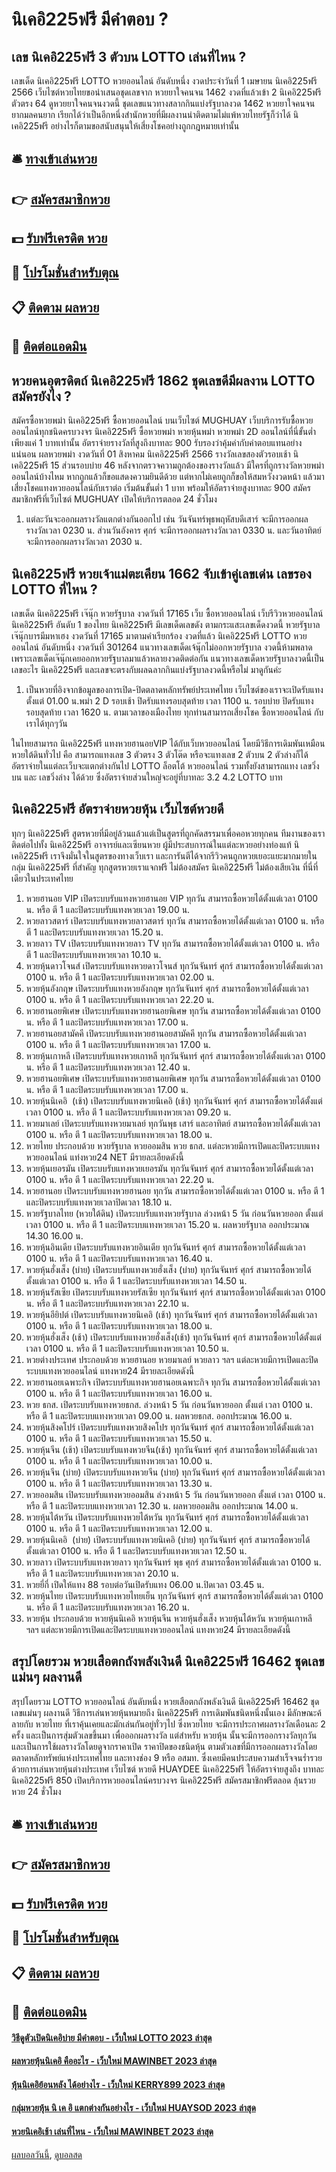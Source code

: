 # นิเคอิ225ฟรี มีคำตอบ ?
## เลข นิเคอิ225ฟรี 3 ตัวบน LOTTO เล่นที่ไหน ?
เลขเด็ด นิเคอิ225ฟรี LOTTO หวยออนไลน์ อันดับหนึ่ง งวดประจำวันที่ 1 เมษายน นิเคอิ225ฟรี 2566 เว็บไซต์หวยไทยขอนำเสนอชุดเลขจาก หวยยาใจคนจน 1462 งวดที่แล้วเข้า 2 นิเคอิ225ฟรี ตัวตรง 64 ดูหวยยาใจคนจนงวดนี้ ชุดเลขแนวทางสลากกินแบ่งรัฐบาลงวด 1462 หวยยาใจคนจน ยากมลคนยาก เรียกได้ว่าเป็นอีกหนึ่งสำนักหวยที่มีผลงานน่าติดตามไม่แพ้หวยไทยรัฐก็ว่าได้ นิเคอิ225ฟรี อย่างไรก็ตามขอสนับสนุนให้เสี่ยงโชคอย่างถูกกฎหมายเท่านั้น

## 🛎 [ทางเข้าเล่นหวย](https://bit.ly/3BG5bNw)
## 👉 [สมัครสมาชิกหวย](https://bit.ly/3BG5bNw)
## 💵 [รับฟรีเครดิต หวย](https://bit.ly/3C3mvgS)
## 👑 [โปรโมชั่นสำหรับตุณ](https://bit.ly/3C3mvgS)
## 📋 [ติดตาม ผลหวย](https://bit.ly/3C3mvgS)
## 📱 [ติดต่อแอดมิน](https://bit.ly/3C3mvgS)

## หวยคนอุตรดิตถ์ นิเคอิ225ฟรี 1862 ชุดเลขดีมีผลงาน LOTTO สมัครยังไง ?
สมัครซื้อหวยพม่า นิเคอิ225ฟรี ซื้อหวยออนไลน์ บนเว็บไซต์ MUGHUAY เว็บบริการรับซื้อหวยออนไลน์ทุกชนิดครบวงจร นิเคอิ225ฟรี ซื้อหวยพม่า หวยหุ้นพม่า หวยพม่า 2D ออนไลน์ที่นี่ขั้นต่ำเพียงแค่ 1 บาทเท่านั้น อัตราจ่ายรางวัลที่สูงถึงบาทละ 900 รับรองว่าคุ้มค่ากับค่าตอบแทนอย่างแน่นอน
ผลหวยพม่า งวดวันที่ 01 สิงหาคม นิเคอิ225ฟรี 2566 รางวัลเลขสองตัวรอบเช้า นิเคอิ225ฟรี 15 ส่วนรอบบ่าย 46 หลังจากตรวจความถูกต้องของรางวัลแล้ว มีใครที่ถูกรางวัลหวยพม่าออนไลน์บ้างไหม หากถูกแล้วก็ขอแสดงความยินดีด้วย แต่หากไม่เคยถูกก็ขอให้สมหวังงวดหน้า แล้วมาเสี่ยงโชคแทงหวยออนไลน์กับเราต่อ เริ่มต้นขั้นต่ำ 1 บาท พร้อมให้อัตราจ่ายสูงบาทละ 900 สมัครสมาชิกฟรีที่เว็บไซต์ MUGHUAY เปิดให้บริการตลอด 24 ชั่วโมง
1. แต่ละวันจะออกผลรางวัลแตกต่างกันออกไป เช่น วันจันทร์พุธพฤหัสบดีเสาร์ จะมีการออกผลรางวัลเวลา 0230 น. ส่วนวันอังคาร ศุกร์ จะมีการออกผลรางวัลเวลา 0330 น. และวันอาทิตย์ จะมีการออกผลรางวัลเวลา 2030 น.

## นิเคอิ225ฟรี หวยเจ้าแม่ตะเคียน 1662 จับเข้าคู่เลขเด่น เลขรอง LOTTO ที่ไหน ?
เลขเด็ด นิเคอิ225ฟรี เจ๊นุ๊ก หวยรัฐบาล งวดวันที่ 17165
เว็บ ซื้อหวยออนไลน์ เว็บรีวิวหวยออนไลน์ นิเคอิ225ฟรี อันดับ 1 ของไทย นิเคอิ225ฟรี มีเลขเด็ดเลขดัง ตามกระแสะเลขเด็ดงวดนี้ หวยรัฐบาลเจ๊นุ๊กบารมีมหาเฮง งวดวันที่ 17165 มาตามคำเรียกร้อง งวดที่แล้ว นิเคอิ225ฟรี LOTTO หวยออนไลน์ อันดับหนึ่ง งวดวันที่ 301264 แนวทางเลขเด็ดเจ้นุ๊กไม่ออกหวยรัฐบาล งวดนี้ห้ามพลาด เพราะเลขเด็ดเจ๊นุ๊กเคยออกหวยรัฐบาลมาแล้วหลายงวดติดต่อกัน แนวทางเลขเด็ดหวยรัฐบาลงวดนี้เป็นเลขอะไร นิเคอิ225ฟรี และเลขจะตรงกับผลฉลากกินแบ่งรัฐบาลงวดนี้หรือไม่ มาดูกันค่ะ
1. เป็นหวยที่อิงจากข้อมูลของการเปิด-ปิดตลาดหลักทรัพย์ประเทศไทย เว็บไซต์ของเราจะเปิดรับแทงตั้งแต่ 01.00 น.พม่า 2 D รอบเช้า ปิดรับแทงรอบสุดท้าย เวลา 1100 น. รอบบ่าย ปิดรับแทงรอบสุดท้าย เวลา 1620 น. ตามเวลาของเมืองไทย ทุกท่านสามารถเสี่ยงโชค ซื้อหวยออนไลน์ กับเราได้ทุกๆวัน

ในไทยสามารถ นิเคอิ225ฟรี แทงหวยฮานอยVIP ได้กับเว็บหวยออนไลน์ โดยมีวิธีการเดิมพันเหมือนหวยใต้ดินทั่วไป คือ สามารถแทงเลข 3 ตัวตรง 3 ตัวโต๊ด หรือจะแทงเลข 2 ตัวบน 2 ตัวล่างก็ได้ อัตราจ่ายในแต่ละเว็บจะแตกต่างกันไป LOTTO ล็อตโต้ หวยออนไลน์ รวมทั้งยังสามารถแทง เลขวิ่งบน และ เลขวิ่งล่าง ได้ด้วย ซึ่งอัตราจ่ายส่วนใหญ่จะอยู่ที่บาทละ 3.2 4.2 LOTTO บาท

## นิเคอิ225ฟรี อัตราจ่ายหวยหุ้น เว็บไซต์หวยดี
ทุกๆ นิเคอิ225ฟรี สูตรหวยที่มีอยู่ล้วนแล้วแต่เป็นสูตรที่ถูกคัดสรรมาเพื่อคอหวยทุกคน ทีมงานของเราติดต่อไปทั้ง นิเคอิ225ฟรี อาจารย์และเซียนหวย ผู้มีประสบการณ์ในแต่ละหวยอย่างท่องแท้ นิเคอิ225ฟรี เราจึงมั่นใจในสูตรของทางเว็บเรา และการันตีได้จากรีวิวคนถูกหวยเยอะแยะมากมายในกลุ่ม นิเคอิ225ฟรี ที่สำคัญ ทุกสูตรหวยเราแจกฟรี ไม่ต้องสมัคร นิเคอิ225ฟรี ไม่ต้องเสียเงิน ที่นี่ที่เดียวในประเทศไทย
1. หวยฮานอย VIP เปิดระบบรับแทงหวยฮานอย VIP ทุกวัน สามารถซื้อหวยได้ตั้งแต่เวลา 0100 น. หรือ ตี 1 และปิดระบบรับแทงหวยเวลา 19.00 น.
2. หวยลาวสตาร์ เปิดระบบรับแทงหวยลาวสตาร์ ทุกวัน สามารถซื้อหวยได้ตั้งแต่เวลา 0100 น. หรือ ตี 1 และปิดระบบรับแทงหวยเวลา 15.20 น.
3. หวยลาว TV เปิดระบบรับแทงหวยลาว TV ทุกวัน สามารถซื้อหวยได้ตั้งแต่เวลา 0100 น. หรือ ตี 1 และปิดระบบรับแทงหวยเวลา 10.10 น.
4. หวยหุ้นดาวโจนส์ เปิดระบบรับแทงหวยดาวโจนส์ ทุกวันจันทร์ ศุกร์ สามารถซื้อหวยได้ตั้งแต่เวลา 0100 น. หรือ ตี 1 และปิดระบบรับแทงหวยเวลา 02.00 น.
5. หวยหุ้นอังกฤษ เปิดระบบรับแทงหวยอังกฤษ ทุกวันจันทร์ ศุกร์ สามารถซื้อหวยได้ตั้งแต่เวลา 0100 น. หรือ ตี 1 และปิดระบบรับแทงหวยเวลา 22.20 น.
6. หวยฮานอยพิเศษ เปิดระบบรับแทงหวยฮานอยพิเศษ ทุกวัน สามารถซื้อหวยได้ตั้งแต่เวลา 0100 น. หรือ ตี 1 และปิดระบบรับแทงหวยเวลา 17.00 น.
7. หวยฮานอยสามัคคี เปิดระบบรับแทงหวยฮานอยสามัคคี ทุกวัน สามารถซื้อหวยได้ตั้งแต่เวลา 0100 น. หรือ ตี 1 และปิดระบบรับแทงหวยเวลา 17.00 น.
8. หวยหุ้นเกาหลี เปิดระบบรับแทงหวยเกาหลี ทุกวันจันทร์ ศุกร์ สามารถซื้อหวยได้ตั้งแต่เวลา 0100 น. หรือ ตี 1 และปิดระบบรับแทงหวยเวลา 12.40 น.
9. หวยฮานอยพิเศษ เปิดระบบรับแทงหวยฮานอยพิเศษ ทุกวัน สามารถซื้อหวยได้ตั้งแต่เวลา 0100 น. หรือ ตี 1 และปิดระบบรับแทงหวยเวลา 17.00 น.
10. หวยหุ้นนิเคอิ  (เช้า) เปิดระบบรับแทงหวยนิเคอิ (เช้า) ทุกวันจันทร์ ศุกร์ สามารถซื้อหวยได้ตั้งแต่เวลา 0100 น. หรือ ตี 1 และปิดระบบรับแทงหวยเวลา 09.20 น.
11. หวยมาเลย์ เปิดระบบรับแทงหวยมาเลย์ ทุกวันพุธ เสาร์ และอาทิตย์ สามารถซื้อหวยได้ตั้งแต่เวลา 0100 น. หรือ ตี 1 และปิดระบบรับแทงหวยเวลา 18.00 น.
12. หวยไทย ประกอบด้วย หวยรัฐบาล หวยออมสิน หวย ธกส. แต่ละหวยมีการเปิดและปิดระบบแทงหวยออนไลน์ แท่งหวย24 NET มีรายละเอียดดังนี้
13. หวยหุ้นเยอรมัน เปิดระบบรับแทงหวยเยอรมัน ทุกวันจันทร์ ศุกร์ สามารถซื้อหวยได้ตั้งแต่เวลา 0100 น. หรือ ตี 1 และปิดระบบรับแทงหวยเวลา 22.20 น.
14. หวยฮานอย เปิดระบบรับแทงหวยฮานอย ทุกวัน สามารถซื้อหวยได้ตั้งแต่เวลา 0100 น. หรือ ตี 1 และปิดระบบรับแทงหวยเวลาปิดเวลา 18.10 น.
15. หวยรัฐบาลไทย (หวยใต้ดิน) เปิดระบบรับแทงหวยรัฐบาล ล่วงหน้า 5 วัน ก่อนวันหวยออก ตั้งแต่ เวลา 0100 น. หรือ ตี 1 และปิดระบบแทงหวยเวลา 15.20 น. ผลหวยรัฐบาล ออกประมาณ 14.30 16.00 น.
16. หวยหุ้นอินเดีย เปิดระบบรับแทงหวยอินเดีย ทุกวันจันทร์ ศุกร์ สามารถซื้อหวยได้ตั้งแต่เวลา 0100 น. หรือ ตี 1 และปิดระบบรับแทงหวยเวลา 16.40 น.
17. หวยหุ้นฮั่งเส็ง (บ่าย) เปิดระบบรับแทงหวยฮั่งเส็ง (บ่าย) ทุกวันจันทร์ ศุกร์ สามารถซื้อหวยได้ตั้งแต่เวลา 0100 น. หรือ ตี 1 และปิดระบบรับแทงหวยเวลา 14.50 น.
18. หวยหุ้นรัสเซีย เปิดระบบรับแทงหวยรัสเซีย ทุกวันจันทร์ ศุกร์ สามารถซื้อหวยได้ตั้งแต่เวลา 0100 น. หรือ ตี 1 และปิดระบบรับแทงหวยเวลา 22.10 น.
19. หวยหุ้นอียิปต์ เปิดระบบรับแทงหวยนิเคอิ (เช้า) ทุกวันจันทร์ ศุกร์ สามารถซื้อหวยได้ตั้งแต่เวลา 0100 น. หรือ ตี 1 และปิดระบบรับแทงหวยเวลา 18.00 น.
20. หวยหุ้นฮั่งเส็ง (เช้า) เปิดระบบรับแทงหวยฮั่งเส็ง(เช้า) ทุกวันจันทร์ ศุกร์ สามารถซื้อหวยได้ตั้งแต่เวลา 0100 น. หรือ ตี 1 และปิดระบบรับแทงหวยเวลา 10.50 น.
21. หวยต่างประเทศ ประกอบด้วย หวยฮานอย หวยมาเลย์ หวยลาว ฯลฯ แต่ละหวยมีการเปิดและปิดระบบแทงหวยออนไลน์ แทงหวย24 มีรายละเอียดดังนี้
22. หวยฮานอยเฉพาะกิจ เปิดระบบรับแทงหวยฮานอยเฉพาะกิจ ทุกวัน สามารถซื้อหวยได้ตั้งแต่เวลา 0100 น. หรือ ตี 1 และปิดระบบรับแทงหวยเวลา 16.00 น.
23. หวย ธกส. เปิดระบบรับแทงหวยธกส. ล่วงหน้า 5 วัน ก่อนวันหวยออก ตั้งแต่ เวลา 0100 น. หรือ ตี 1 และปิดระบบแทงหวยเวลา 09.00 น. ผลหวยธกส. ออกประมาณ 16.00 น.
24. หวยหุ้นสิงคโปร์ เปิดระบบรับแทงหวยสิงคโปร ทุกวันจันทร์ ศุกร์ สามารถซื้อหวยได้ตั้งแต่เวลา 0100 น. หรือ ตี 1 และปิดระบบรับแทงหวยเวลา 15.50 น.
25. หวยหุ้นจีน (เช้า) เปิดระบบรับแทงหวยจีน(เช้า) ทุกวันจันทร์ ศุกร์ สามารถซื้อหวยได้ตั้งแต่เวลา 0100 น. หรือ ตี 1 และปิดระบบรับแทงหวยเวลา 10.00 น.
26. หวยหุ้นจีน (บ่าย) เปิดระบบรับแทงหวยจีน (บ่าย) ทุกวันจันทร์ ศุกร์ สามารถซื้อหวยได้ตั้งแต่เวลา 0100 น. หรือ ตี 1 และปิดระบบรับแทงหวยเวลา 13.30 น.
27. หวยออมสิน เปิดระบบรับแทงหวยออมสิน ล่วงหน้า 5 วัน ก่อนวันหวยออก ตั้งแต่ เวลา 0100 น. หรือ ตี 1 และปิดระบบแทงหวยเวลา 12.30 น. ผลหวยออมสิน ออกประมาณ 14.00 น.
28. หวยหุ้นไต้หวัน เปิดระบบรับแทงหวยไต้หวัน ทุกวันจันทร์ ศุกร์ สามารถซื้อหวยได้ตั้งแต่เวลา 0100 น. หรือ ตี 1 และปิดระบบรับแทงหวยเวลา 12.00 น.
29. หวยหุ้นนิเคอิ  (บ่าย) เปิดระบบรับแทงหวยนิเคอิ (บ่าย) ทุกวันจันทร์ ศุกร์ สามารถซื้อหวยได้ตั้งแต่เวลา 0100 น. หรือ ตี 1 และปิดระบบรับแทงหวยเวลา 12.50 น.
30. หวยลาว เปิดระบบรับแทงหวยลาว ทุกวันจันทร์ พุธ ศุกร์ สามารถซื้อหวยได้ตั้งแต่เวลา 0100 น. หรือ ตี 1 และปิดระบบรับแทงหวยเวลา 20.10 น.
31. หวยยี่กี่ เปิดให้แทง 88 รอบต่อวันเปิดรับแทง 06.00 น.ปิดเวลา 03.45 น.
32. หวยหุ้นไทย เปิดระบบรับแทงหวยไทยเย็น ทุกวันจันทร์ ศุกร์ สามารถซื้อหวยได้ตั้งแต่เวลา 0100 น. หรือ ตี 1 และปิดระบบรับแทงหวยเวลา 16.20 น.
33. หวยหุ้น ประกอบด้วย หวยหุ้นนิเคอิ หวยหุ้นจีน หวยหุ้นฮั่งเส็ง หวยหุ้นไต้หวัน หวยหุ้นเกาหลี ฯลฯ แต่ละหวยมีการเปิดและปิดระบบแทงหวยออนไลน์ แทงหวย24 มีรายละเอียดดังนี้

## สรุปโดยรวม หวยเสือตกถังพลังเงินดี นิเคอิ225ฟรี 16462 ชุดเลขแม่นๆ ผลงานดี
สรุปโดยรวม LOTTO หวยออนไลน์ อันดับหนึ่ง หวยเสือตกถังพลังเงินดี นิเคอิ225ฟรี 16462 ชุดเลขแม่นๆ ผลงานดี วิธีการเล่นหวยหุ้นหมายถึง นิเคอิ225ฟรี การเดิมพันชนิดหนึ่งนั้นเอง มีลักษณะค้ลายกับ หวยไทย ที่เราคุ้นเคยและมักเล่นกันอยู่ทั่วๆไป ซึ่งหวยไทย จะมีการประกาศผลรางวัลเดือนละ 2 ครั้ง และเป็นการสุ่มตัวเลขขึ้นมา เพื่อออกผลรางวัล
แต่สำหรับ หวยหุ้น นั้นจะมีการออกรางวัลทุกวัน และเป็นการใช้ผลรางวัลโดยดูจากราคาเปิด ราคาปิดของชนิดหุ้น ตามตัวเลขที่มีการออกผลรางวัลโดยตลาดหลักทรัพย์แห่งประเทศไทย และทางช่อง 9 หรือ อสมท.
ซึ่งเคยมีคนประสบความสำเร็จจนร่ำรวยด้วยการเล่นหวยหุ้นต่างประเทศ เว็บไซต์ หวยดี HUAYDEE นิเคอิ225ฟรี ให้อัตราจ่ายสูงถึง บาทละ นิเคอิ225ฟรี 850 เปิดบริการหวยออนไลน์ครบวงจร นิเคอิ225ฟรี สมัครสมาชิกฟรีตลอด ลุ้นรวยหวย 24 ชั่วโมง

## 🛎 [ทางเข้าเล่นหวย](https://bit.ly/3BG5bNw)
## 👉 [สมัครสมาชิกหวย](https://bit.ly/3BG5bNw)
## 💵 [รับฟรีเครดิต หวย](https://bit.ly/3C3mvgS)
## 👑 [โปรโมชั่นสำหรับตุณ](https://bit.ly/3C3mvgS)
## 📋 [ติดตาม ผลหวย](https://bit.ly/3C3mvgS)
## 📱 [ติดต่อแอดมิน](https://bit.ly/3C3mvgS)

#### [วิธีดูตัวเปิดนิเคอิบ่าย มีคำตอบ - เว็บใหม่ LOTTO 2023 ล่าสุด](https://atom.io/themes/วิธีดูตัวเปิดนิเคอิบ่าย%20มีคำตอบ%20-%20เว็บใหม่%20lotto%202023%20ล่าสุด)
#### [ผลหวยหุ้นนิเคอิ คืออะไร - เว็บใหม่ MAWINBET 2023 ล่าสุด](https://atom.io/themes/ผลหวยหุ้นนิเคอิ%20คืออะไร%20-%20เว็บใหม่%20mawinbet%202023%20ล่าสุด)
#### [หุ้นนิเคอิย้อนหลัง ได้อย่างไร - เว็บใหม่ KERRY899 2023 ล่าสุด](https://atom.io/themes/หุ้นนิเคอิย้อนหลัง%20ได้อย่างไร%20-%20เว็บใหม่%20kerry899%202023%20ล่าสุด)
#### [กลุ่มหวยหุ้น นิ เค อิ แตกต่างกันอย่างไร - เว็บใหม่ HUAYSOD 2023 ล่าสุด](https://atom.io/themes/กลุ่มหวยหุ้น%20นิ%20เค%20อิ%20แตกต่างกันอย่างไร%20-%20เว็บใหม่%20huaysod%202023%20ล่าสุด)
#### [หวยนิเคอิเช้า เล่นที่ไหน - เว็บใหม่ MAWINBET 2023 ล่าสุด](https://atom.io/themes/หวยนิเคอิเช้า%20เล่นที่ไหน%20-%20เว็บใหม่%20mawinbet%202023%20ล่าสุด)

[ผลบอลวันนี้](https://siamsport.tv "ผลบอลวันนี้"), [ดูบอลสด](https://siamsport.tv/ดูบอลสด "ดูบอลสด")